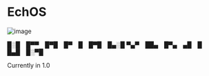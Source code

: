 # EchOS


![image](https://user-images.githubusercontent.com/95601200/181767648-48a6c801-3e42-4d1e-be15-747ce2a67916.png)




█░█ █▀▀ █▀█ █▀ █ █▀█ █▄░█
▀▄▀ ██▄ █▀▄ ▄█ █ █▄█ █░▀█

Currently in 1.0
